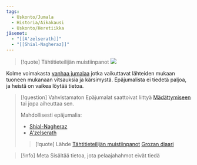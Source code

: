 ```yaml
---
tags:
  - Uskonto/Jumala
  - Historia/Aikakausi
  - Uskonto/Heretiikka
jäsenet:
  - "[[A'zelserath]]"
  - "[[Shial-Nagheraz]]"
---
```

>[!quote] Tähtitieteilijän muistiinpanot
>![](Tähtitieteilijän%20muistiinpanot.md#^25ed69)

Kolme voimakasta [vanhaa jumalaa](Vanhat%20jumalat.md) jotka vaikuttavat lähteiden mukaan tuoneen mukanaan vitsauksia ja kärsimystä. Epäjumalista ei tiedetä paljoa, ja heistä on vaikea löytää tietoa.

>[!question] Vahvistamaton 
Epäjumalat saattoivat liittyä [Mädättymiseen](Mädättyminen.md) tai jopa aiheuttaa sen.
>
>Mahdollisesti epäjumalia:
> + [Shial-Nagheraz](Shial-Nagheraz.md)
> + [A'zelserath](A'zelserath.md)
>
>>[!quote] Lähde 
>>[Tähtitieteilijän muistiinpanot](Tähtitieteilijän%20muistiinpanot.md)
>>[Grozan diaari](Grozan%20diaari.md)

>[!info] Meta
>Sisältää tietoa, jota pelaajahahmot eivät tiedä


